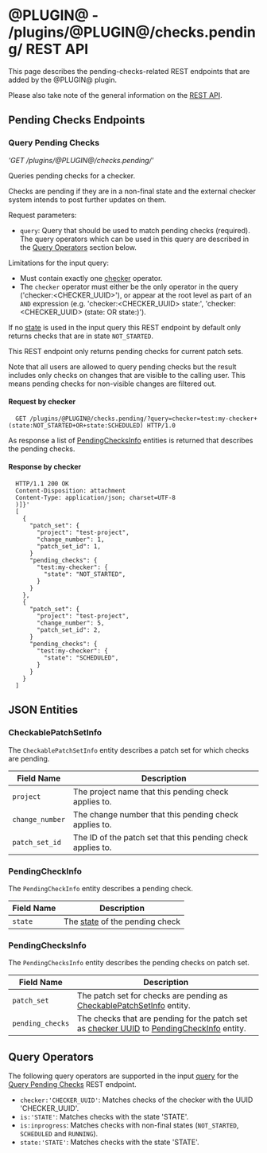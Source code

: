 # @PLUGIN@ - /plugins/@PLUGIN@/checks.pending/ REST API

This page describes the pending-checks-related REST endpoints that are
added by the @PLUGIN@ plugin.

Please also take note of the general information on the
[REST API](../../../Documentation/rest-api.html).

## <a id="pending-checks-endpoints"> Pending Checks Endpoints

### <a id="query-pending-checks"> Query Pending Checks
_'GET /plugins/@PLUGIN@/checks.pending/'_

Queries pending checks for a checker.

Checks are pending if they are in a non-final state and the external
checker system intends to post further updates on them.

Request parameters:

* <a id="query-param"> `query`: Query that should be used to match
  pending checks (required). The query operators which can be used in
  this query are described in the [Query Operators](#query-operators)
  section below.

Limitations for the input query:

* Must contain exactly one [checker](#checker-operator) operator.
* The `checker` operator must either be the only operator in the query
  ('checker:<CHECKER_UUID>'), or appear at the root level as part of an
  `AND` expression (e.g. 'checker:<CHECKER_UUID> state:<state>',
  'checker:<CHECKER_UUID> (state:<state> OR state:<state>)').

If no [state](#state-operator) is used in the input query this REST
endpoint by default only returns checks that are in state
`NOT_STARTED`.

This REST endpoint only returns pending checks for current patch sets.

Note that all users are allowed to query pending checks but the result
includes only checks on changes that are visible to the calling user.
This means pending checks for non-visible changes are filtered out.

#### Request by checker

```
  GET /plugins/@PLUGIN@/checks.pending/?query=checker=test:my-checker+(state:NOT_STARTED+OR+state:SCHEDULED) HTTP/1.0
```

As response a list of [PendingChecksInfo](#pending-checks-info)
entities is returned that describes the pending checks.

#### Response by checker

```
  HTTP/1.1 200 OK
  Content-Disposition: attachment
  Content-Type: application/json; charset=UTF-8
  )]}'
  [
    {
      "patch_set": {
        "project": "test-project",
        "change_number": 1,
        "patch_set_id": 1,
      }
      "pending_checks": {
        "test:my-checker": {
          "state": "NOT_STARTED",
        }
      }
    },
    {
      "patch_set": {
        "project": "test-project",
        "change_number": 5,
        "patch_set_id": 2,
      }
      "pending_checks": {
        "test:my-checker": {
          "state": "SCHEDULED",
        }
      }
    }
  ]
```

## <a id="json-entities"> JSON Entities

### <a id="checkable-patch-set-info"> CheckablePatchSetInfo
The `CheckablePatchSetInfo` entity describes a patch set for which
checks are pending.

| Field Name      | Description |
| --------------- | ----------- |
| `project`       | The project name that this pending check applies to.
| `change_number` | The change number that this pending check applies to.
| `patch_set_id`  | The ID of the patch set that this pending check applies to.

### <a id="pending-check-info"> PendingCheckInfo
The `PendingCheckInfo` entity describes a pending check.

| Field Name | Description |
| ---------- | ----------- |
| `state`    | The [state](./rest-api-checks.md#check-state) of the pending check

### <a id="pending-checks-info"> PendingChecksInfo
The `PendingChecksInfo` entity describes the pending checks on patch set.

| Field Name       | Description |
| ---------------- | ----------- |
| `patch_set`      | The patch set for checks are pending as [CheckablePatchSetInfo](#checkable-patch-set-info) entity.
| `pending_checks` | The checks that are pending for the patch set as [checker UUID](./rest-api-checkers.md#checker-id) to [PendingCheckInfo](#pending-check-info) entity.

## <a id="query-operators"> Query Operators

The following query operators are supported in the input
[query](#query-param) for the
[Query Pending Checks](#query-pending-checks) REST endpoint.

* <a id="checker-operator"></a> `checker:'CHECKER_UUID'`:
  Matches checks of the checker with the UUID 'CHECKER_UUID'.
* <a id="is-operator"></a> `is:'STATE'`:
  Matches checks with the state 'STATE'.
* <a id="is-inprogress-operator"></a> `is:inprogress`:
  Matches checks with non-final states (`NOT_STARTED`, `SCHEDULED` and
  `RUNNING`).
* <a id="state-operator"></a> `state:'STATE'`:
  Matches checks with the state 'STATE'.
